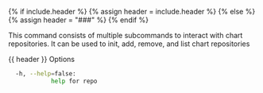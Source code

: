 {% if include.header %}
{% assign header = include.header %}
{% else %}
{% assign header = "###" %}
{% endif %}

This command consists of multiple subcommands to interact with chart repositories.
It can be used to init, add, remove, and list chart repositories


{{ header }} Options

```bash
  -h, --help=false:
            help for repo
```

